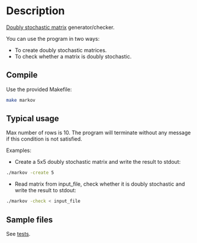 # Description

[Doubly stochastic matrix](https://en.wikipedia.org/wiki/Stochastic_matrix) generator/checker.

You can use the program in two ways:

* To create doubly stochastic matrices.
* To check whether a matrix is doubly stochastic.

## Compile

Use the provided Makefile:

```bash
make markov
```

## Typical usage

Max number of rows is 10. The program will terminate without any message if this condition is not satisfied.

Examples:

* Create a 5x5 doubly stochastic matrix and write the result to stdout:

```bash
./markov -create 5
```

* Read matrix from input_file, check whether it is doubly stochastic and write the result to stdout:

```bash
./markov -check < input_file
```

## Sample files

See [tests](tests).
